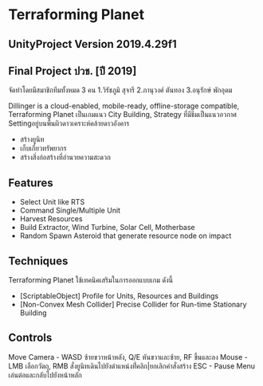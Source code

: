 # Terraforming Planet
## UnityProject Version 2019.4.29f1
## Final Project ปวช.  [ปี 2019]
จัดทำโดยมีสมาชิกทีมทั้งหมด 3 คน
1.วิรัชภูมิ สุจารี
2.ภานุวงศ์ ตันทอง
3.อนุรักษ์ พักอุดม

Dillinger is a cloud-enabled, mobile-ready, offline-storage compatible,
Terraforming Planet เป็นเกมแนว City Building, Strategy ที่มีธีมเป็นแนวอวกาศ Settingอยู่บนพื้นผิวดาวเคราะห์คล้ายดาวอังคาร
- สร้างยูนิท
- เก็บเกี่ยวทรัพยากร
- สร้างสิ่งก่อสร้างที่อำนวยความสะดวก

## Features
- Select Unit like RTS
- Command Single/Multiple Unit
- Harvest Resources
- Build Extractor, Wind Turbine, Solar Cell, Motherbase
- Random Spawn Asteroid that generate resource node on impact

## Techniques

Terraforming Planet ใช้เทคนิคเสริมในการออกแบบเกม ดังนี้
- [ScriptableObject] Profile for Units, Resources and Buildings
- [Non-Convex Mesh Collider] Precise Collider for Run-time Stationary Building

## Controls

Move Camera - WASD ซ้ายขวาหน้าหลัง, Q/E หันขวาและซ้าย, RF ขึ้นและลง
Mouse - LMB เลือกวัตถุ, RMB สั่งยูนิทเดินไปยังตำแหน่งที่่คลิก|ยกเลิกคำสั่งสร้าง
ESC - Pause Menu เล่นต่อและกลับไปยังหน้าหลัก